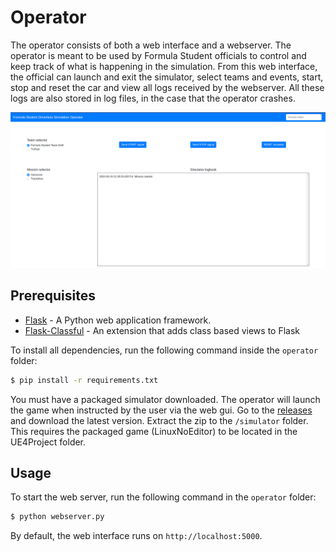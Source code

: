  # Operator
 The operator consists of both a web interface and a webserver. 
 The operator is meant to be used by Formula Student officials to control and keep track of what is happening in the simulation.
 From this web interface, the official can launch and exit the simulator, select teams and events, start, stop and reset the car and view all logs received by the webserver.
 All these logs are also stored in log files, in the case that the operator crashes.

![Operator](images/operator.png)

## Prerequisites
+ [Flask](https://flask.palletsprojects.com/en/1.1.x/) - A Python web application framework.
+ [Flask-Classful](http://flask-classful.teracy.org/) - An extension that adds class based views to Flask

To install all dependencies, run the following command inside the `operator` folder:
```bash
$ pip install -r requirements.txt
```

You must have a packaged simulator downloaded.
The operator will launch the game when instructed by the user via the web gui.
Go to the [releases](https://github.com/FS-Online/Driverless-Competition-Simulator/releases) and download the latest version.
Extract the zip to the `/simulator` folder.
This requires the packaged game (LinuxNoEditor) to be located in the UE4Project folder.

## Usage
To start the web server, run the following command in the `operator` folder:
```bash
$ python webserver.py
```
By default, the web interface runs on `http://localhost:5000`.
